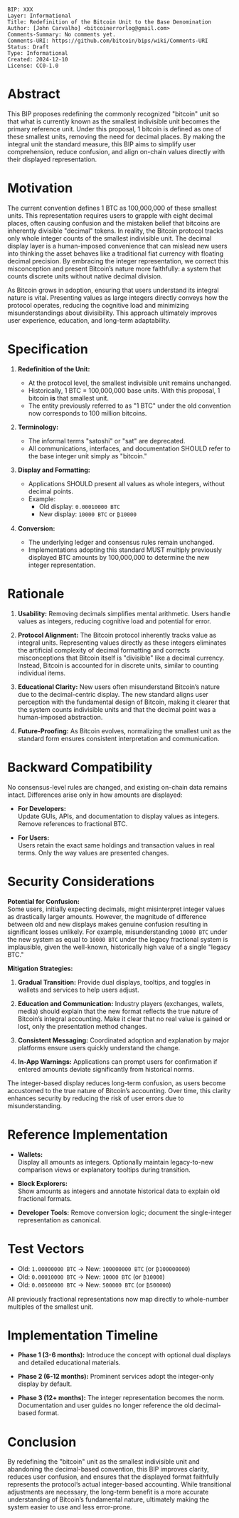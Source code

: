     BIP: XXX  
    Layer: Informational  
    Title: Redefinition of the Bitcoin Unit to the Base Denomination  
    Author: [John Carvalho] <bitcoinerrorlog@gmail.com>  
    Comments-Summary: No comments yet.  
    Comments-URI: https://github.com/bitcoin/bips/wiki/Comments-URI  
    Status: Draft  
    Type: Informational  
    Created: 2024-12-10  
    License: CC0-1.0

# Abstract

This BIP proposes redefining the commonly recognized "bitcoin" unit so that what is currently known as the smallest indivisible unit becomes the primary reference unit. Under this proposal, 1 bitcoin is defined as one of these smallest units, removing the need for decimal places. By making the integral unit the standard measure, this BIP aims to simplify user comprehension, reduce confusion, and align on-chain values directly with their displayed representation.

# Motivation

The current convention defines 1 BTC as 100,000,000 of these smallest units. This representation requires users to grapple with eight decimal places, often causing confusion and the mistaken belief that bitcoins are inherently divisible "decimal" tokens. In reality, the Bitcoin protocol tracks only whole integer counts of the smallest indivisible unit. The decimal display layer is a human-imposed convenience that can mislead new users into thinking the asset behaves like a traditional fiat currency with floating decimal precision. By embracing the integer representation, we correct this misconception and present Bitcoin’s nature more faithfully: a system that counts discrete units without native decimal division.

As Bitcoin grows in adoption, ensuring that users understand its integral nature is vital. Presenting values as large integers directly conveys how the protocol operates, reducing the cognitive load and minimizing misunderstandings about divisibility. This approach ultimately improves user experience, education, and long-term adaptability.

# Specification

1. **Redefinition of the Unit:**
   - At the protocol level, the smallest indivisible unit remains unchanged.
   - Historically, 1 BTC = 100,000,000 base units. With this proposal, 1 bitcoin **is** that smallest unit.
   - The entity previously referred to as "1 BTC" under the old convention now corresponds to 100 million bitcoins.

2. **Terminology:**
   - The informal terms "satoshi" or "sat" are deprecated.
   - All communications, interfaces, and documentation SHOULD refer to the base integer unit simply as "bitcoin."

3. **Display and Formatting:**
   - Applications SHOULD present all values as whole integers, without decimal points.
   - Example:
     - Old display: `0.00010000 BTC`
     - New display: `10000 BTC` or `₿10000`

4. **Conversion:**
   - The underlying ledger and consensus rules remain unchanged.
   - Implementations adopting this standard MUST multiply previously displayed BTC amounts by 100,000,000 to determine the new integer representation.

# Rationale

1. **Usability:**
   Removing decimals simplifies mental arithmetic. Users handle values as integers, reducing cognitive load and potential for error.

2. **Protocol Alignment:**
   The Bitcoin protocol inherently tracks value as integral units. Representing values directly as these integers eliminates the artificial complexity of decimal formatting and corrects misconceptions that Bitcoin itself is "divisible" like a decimal currency. Instead, Bitcoin is accounted for in discrete units, similar to counting individual items.

3. **Educational Clarity:**
   New users often misunderstand Bitcoin’s nature due to the decimal-centric display. The new standard aligns user perception with the fundamental design of Bitcoin, making it clearer that the system counts indivisible units and that the decimal point was a human-imposed abstraction.

4. **Future-Proofing:**
   As Bitcoin evolves, normalizing the smallest unit as the standard form ensures consistent interpretation and communication.

# Backward Compatibility

No consensus-level rules are changed, and existing on-chain data remains intact. Differences arise only in how amounts are displayed:

- **For Developers:**  
  Update GUIs, APIs, and documentation to display values as integers. Remove references to fractional BTC.
  
- **For Users:**  
  Users retain the exact same holdings and transaction values in real terms. Only the way values are presented changes.

# Security Considerations

**Potential for Confusion:**  
Some users, initially expecting decimals, might misinterpret integer values as drastically larger amounts. However, the magnitude of difference between old and new displays makes genuine confusion resulting in significant losses unlikely. For example, misunderstanding `10000 BTC` under the new system as equal to `10000 BTC` under the legacy fractional system is implausible, given the well-known, historically high value of a single "legacy BTC."

**Mitigation Strategies:**
1. **Gradual Transition:**
   Provide dual displays, tooltips, and toggles in wallets and services to help users adjust.

2. **Education and Communication:**
   Industry players (exchanges, wallets, media) should explain that the new format reflects the true nature of Bitcoin’s integral accounting. Make it clear that no real value is gained or lost, only the presentation method changes.

3. **Consistent Messaging:**
   Coordinated adoption and explanation by major platforms ensure users quickly understand the change.

4. **In-App Warnings:**
   Applications can prompt users for confirmation if entered amounts deviate significantly from historical norms.

The integer-based display reduces long-term confusion, as users become accustomed to the true nature of Bitcoin’s accounting. Over time, this clarity enhances security by reducing the risk of user errors due to misunderstanding.

# Reference Implementation

- **Wallets:**  
  Display all amounts as integers. Optionally maintain legacy-to-new comparison views or explanatory tooltips during transition.
  
- **Block Explorers:**  
  Show amounts as integers and annotate historical data to explain old fractional formats.

- **Developer Tools:**
  Remove conversion logic; document the single-integer representation as canonical.

# Test Vectors

- Old: `1.00000000 BTC` → New: `100000000 BTC` (or `₿100000000`)  
- Old: `0.00010000 BTC` → New: `10000 BTC` (or `₿10000`)  
- Old: `0.00500000 BTC` → New: `500000 BTC` (or `₿500000`)

All previously fractional representations now map directly to whole-number multiples of the smallest unit.

# Implementation Timeline

- **Phase 1 (3-6 months):**
  Introduce the concept with optional dual displays and detailed educational materials.
  
- **Phase 2 (6-12 months):**
  Prominent services adopt the integer-only display by default.
  
- **Phase 3 (12+ months):**
  The integer representation becomes the norm. Documentation and user guides no longer reference the old decimal-based format.

# Conclusion

By redefining the "bitcoin" unit as the smallest indivisible unit and abandoning the decimal-based convention, this BIP improves clarity, reduces user confusion, and ensures that the displayed format faithfully represents the protocol’s actual integer-based accounting. While transitional adjustments are necessary, the long-term benefit is a more accurate understanding of Bitcoin’s fundamental nature, ultimately making the system easier to use and less error-prone.
